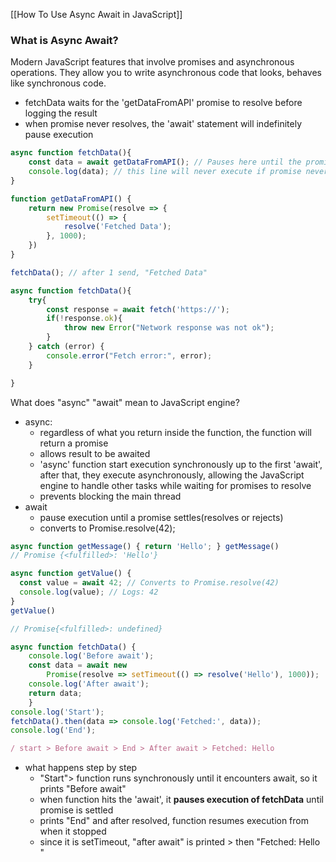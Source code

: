 
[[How To Use Async Await in JavaScript]]

### What is Async Await?
Modern JavaScript features that involve promises and asynchronous operations. They allow you to write asynchronous code that looks, behaves like synchronous code. 

- fetchData waits for the 'getDataFromAPI' promise to resolve before logging the result 
- when promise never resolves, the 'await' statement will indefinitely pause execution 



```js 
async function fetchData(){
	const data = await getDataFromAPI(); // Pauses here until the promise resolves
	console.log(data); // this line will never execute if promise never resolves
}

function getDataFromAPI() {
	return new Promise(resolve => {
		setTimeout(() => {
			resolve('Fetched Data');
		}, 1000);
	})
}

fetchData(); // after 1 send, "Fetched Data"

```

```js
async function fetchData(){
	try{
		const response = await fetch('https://');
		if(!response.ok){
			throw new Error("Network response was not ok");
		}
	} catch (error) {
		console.error("Fetch error:", error);
	}

}
```


What does "async" "await" mean to JavaScript engine?
- async: 
	- regardless of what you return inside the function, the function will return a promise 
	- allows result to be awaited 
	- 'async' function start execution synchronously up to the first 'await', after that, they execute asynchronously, allowing the JavaScript engine to handle other tasks while waiting for promises to resolve 
	- prevents blocking the main thread
- await
	- pause execution until a promise settles(resolves or rejects)
	- converts to Promise.resolve(42);
```js
async function getMessage() { return 'Hello'; } getMessage()
// Promise {<fulfilled>: 'Hello'}

async function getValue() {
  const value = await 42; // Converts to Promise.resolve(42)
  console.log(value); // Logs: 42
}
getValue()

// Promise{<fulfilled>: undefined}

async function fetchData() {   
	console.log('Before await');   
	const data = await new 
		Promise(resolve => setTimeout(() => resolve('Hello'), 1000));   
	console.log('After await');   
	return data; 
	}  
console.log('Start'); 
fetchData().then(data => console.log('Fetched:', data)); 
console.log('End');

/ start > Before await > End > After await > Fetched: Hello

```

- what happens step by step 
	- "Start"> function runs synchronously until it encounters await, so it prints "Before await"
	- when function hits the 'await', it **pauses execution of fetchData** until promise is settled 
	- prints "End" and after resolved, function resumes execution from when it stopped 
	- since it is setTimeout, "after await" is printed > then "Fetched: Hello "